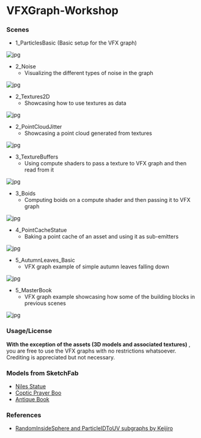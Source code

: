 # VFXGraph-Workshop



### Scenes
- 1_ParticlesBasic (Basic setup for the VFX graph)
  
 ![jpg](Media/1.jpg)

- 2_Noise
  - Visualizing the different types of noise in the graph
  
 ![jpg](Media/2.jpg)
  
- 2_Textures2D
  - Showcasing how to use textures as data
  
 ![jpg](Media/3.jpg)
  
- 2_PointCloudJitter
  - Showcasing a point cloud generated from textures
  
 ![jpg](Media/4.jpg)
  
- 3_TextureBuffers
  - Using compute shaders to pass a texture to VFX graph and then read from it
  
 ![jpg](Media/5.jpg)
  
- 3_Boids
    - Computing boids on a compute shader and then passing it to VFX graph

![jpg](Media/6.jpg)
    
- 4_PointCacheStatue
    - Baking a point cache of an asset and using it as sub-emitters

![jpg](Media/7.jpg)
    
- 5_AutumnLeaves_Basic
    - VFX graph example of simple autumn leaves falling down

![jpg](Media/8.jpg)
    
- 5_MasterBook
    - VFX graph example showcasing how some of the building blocks in previous scenes

![jpg](Media/9.jpg)
    

### Usage/License
**With the exception of the assets (3D models and associated textures)** , you are free to use the VFX graphs with no restrictions whatsoever. Crediting is appreciated but not necessary.

### Models from SketchFab
- [Niles Statue](https://sketchfab.com/3d-models/nile-42e02439c61049d681c897441d40aaa1#download)
- [Coptic Prayer Boo](https://sketchfab.com/3d-models/coptic-prayer-book-500ec4621d764f0dadb8edc93b8700ae#download)
- [Antique Book](https://sketchfab.com/3d-models/antique-leather-book-big-f62314240a0140a89e29119829aec000)

### References
- [RandomInsideSphere and ParticleIDToUV subgraphs by Keijiro](https://github.com/keijiro)

